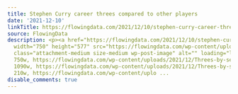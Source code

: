 ```yaml
---
title: Stephen Curry career threes compared to other players
date: '2021-12-10'
linkTitle: https://flowingdata.com/2021/12/10/stephen-curry-career-threes-compared-to-other-players/
source: FlowingData
description: <p><a href="https://flowingdata.com/2021/12/10/stephen-curry-career-threes-compared-to-other-players/"><img
  width="750" height="577" src="https://flowingdata.com/wp-content/uploads/2021/12/Threes-by-season-750x577.png"
  class="attachment-medium size-medium wp-post-image" alt="" loading="lazy" srcset="https://flowingdata.com/wp-content/uploads/2021/12/Threes-by-season-750x577.png
  750w, https://flowingdata.com/wp-content/uploads/2021/12/Threes-by-season-1090x838.png
  1090w, https://flowingdata.com/wp-content/uploads/2021/12/Threes-by-season-210x162.png
  210w, https://flowingdata.com/wp-content/uplo ...
disable_comments: true
---
```

<p><a href="https://flowingdata.com/2021/12/10/stephen-curry-career-threes-compared-to-other-players/"><img width="750" height="577" src="https://flowingdata.com/wp-content/uploads/2021/12/Threes-by-season-750x577.png" class="attachment-medium size-medium wp-post-image" alt="" loading="lazy" srcset="https://flowingdata.com/wp-content/uploads/2021/12/Threes-by-season-750x577.png 750w, https://flowingdata.com/wp-content/uploads/2021/12/Threes-by-season-1090x838.png 1090w, https://flowingdata.com/wp-content/uploads/2021/12/Threes-by-season-210x162.png 210w, https://flowingdata.com/wp-content/uplo ...